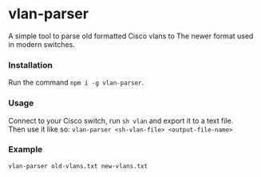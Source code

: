 # vlan-parser

A simple tool to parse old formatted Cisco vlans to The newer format used in modern switches.

### Installation
Run the command ```npm i -g vlan-parser```.

### Usage
Connect to your Cisco switch, run ```sh vlan``` and export it to a text file.<br>
Then use it like so: ```vlan-parser <sh-vlan-file> <output-file-name>```

### Example
```vlan-parser old-vlans.txt new-vlans.txt```

